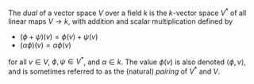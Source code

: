 The *dual* of a vector space $V$ over a field $k$ is the $k$-vector space $V^*$ of all linear maps $V \to k$, with addition and scalar multiplication defined by

- $(\phi + \psi)(v) = \phi(v) + \psi(v)$
- $(\alpha \phi)(v) = \alpha \phi(v)$

for all $v \in V$, $\phi, \psi \in V^*$, and $\alpha \in k$. The value $\phi(v)$ is also denoted $\langle \phi, v \rangle$, and is sometimes referred to as the (natural) *pairing* of $V^*$ and $V$.
